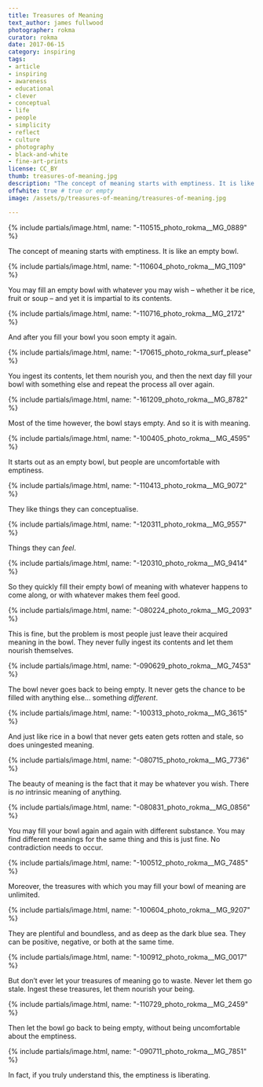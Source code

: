 ```yaml
---
title: Treasures of Meaning
text_author: james fullwood
photographer: rokma
curator: rokma
date: 2017-06-15
category: inspiring
tags:
- article
- inspiring
- awareness
- educational
- clever
- conceptual
- life
- people
- simplicity
- reflect
- culture
- photography
- black-and-white
- fine-art-prints
license: CC_BY
thumb: treasures-of-meaning.jpg
description: "The concept of meaning starts with emptiness. It is like an empty bowl. You may fill an empty bowl with whatever you may wish – whether it be rice, fruit or soup – and yet it is impartial to its contents. And after you fill your bowl you soon empty it again. You ingest its contents, let them nourish you, and then the next day fill your bowl with something else and repeat the process all over again."
offwhite: true # true or empty
image: /assets/p/treasures-of-meaning/treasures-of-meaning.jpg

---
```

{% include partials/image.html, name: "-110515_photo_rokma__MG_0889" %}

The concept of meaning starts with emptiness. It is like an empty bowl.


{% include partials/image.html, name: "-110604_photo_rokma__MG_1109" %}

You may fill an empty bowl with whatever you may wish – whether it be rice, fruit or soup – and yet it is impartial to its contents.


{% include partials/image.html, name: "-110716_photo_rokma__MG_2172" %}

And after you fill your bowl you soon empty it again.


{% include partials/image.html, name: "-170615_photo_rokma_surf_please" %}

You ingest its contents, let them nourish you, and then the next day fill your bowl with something else and repeat the process all over again.


{% include partials/image.html, name: "-161209_photo_rokma__MG_8782" %}

Most of the time however, the bowl stays empty. And so it is with meaning.


{% include partials/image.html, name: "-100405_photo_rokma__MG_4595" %}

It starts out as an empty bowl, but people are uncomfortable with emptiness.


{% include partials/image.html, name: "-110413_photo_rokma__MG_9072" %}

They like things they can conceptualise.


{% include partials/image.html, name: "-120311_photo_rokma__MG_9557" %}

Things they can _feel_.


{% include partials/image.html, name: "-120310_photo_rokma__MG_9414" %}

So they quickly fill their empty bowl of meaning with whatever happens to come along, or with whatever makes them feel good.



{% include partials/image.html, name: "-080224_photo_rokma__MG_2093" %}

This is fine, but the problem is most people just leave their acquired meaning in the bowl. They never fully ingest its contents and let them nourish themselves.



{% include partials/image.html, name: "-090629_photo_rokma__MG_7453" %}

The bowl never goes back to being empty. It never gets the chance to be filled with anything else... something _different_.



{% include partials/image.html, name: "-100313_photo_rokma__MG_3615" %}

And just like rice in a bowl that never gets eaten gets rotten and stale, so does uningested meaning.



{% include partials/image.html, name: "-080715_photo_rokma__MG_7736" %}

The beauty of meaning is the fact that it may be whatever you wish. There is _no_ intrinsic meaning of anything.



{% include partials/image.html, name: "-080831_photo_rokma__MG_0856" %}

You may fill your bowl again and again with different substance. You may find different
meanings for the same thing and this is just fine. No contradiction needs to occur.



{% include partials/image.html, name: "-100512_photo_rokma__MG_7485" %}

Moreover, the treasures with which you may fill your bowl of meaning are unlimited.



{% include partials/image.html, name: "-100604_photo_rokma__MG_9207" %}

They are plentiful and boundless, and as deep as the dark blue sea. They can be positive, negative, or both at the same time.



{% include partials/image.html, name: "-100912_photo_rokma__MG_0017" %}

But don’t ever let your treasures of meaning go to waste. Never let them go stale. Ingest these treasures, let them nourish your being.



{% include partials/image.html, name: "-110729_photo_rokma__MG_2459" %}

Then let the bowl go back to being empty, without being uncomfortable about the emptiness.



{% include partials/image.html, name: "-090711_photo_rokma__MG_7851" %}

In fact, if you truly understand this, the emptiness is liberating.
